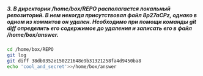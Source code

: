 ##### 3. В директории /home/box/REPO располагается локальный репозиторий. В нем некогда присутствовал файл 8p27aCPz, однако в одном из коммитов он удален. Необходимо при помощи команды git diff определить его содержимое до удаления и записать его в файл /home/box/answer.
```bash
cd /home/box/REPO
git log
git diff 38db0352e150221648e9b31321258fa4d9450ba8
echo 'cool_and_secret'>>/home/box/answer
```
